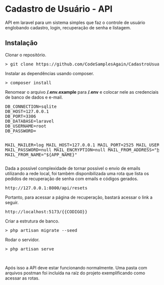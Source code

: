 <h1>Cadastro de Usuário - API</h1>
<p>API em laravel para um sistema simples que faz o controle de usuário englobando cadastro, login, recuperação de senha e listagem.</p>
<h2>Instalação</h2>
<p>Clonar o repositório.</p>
<pre>> git clone https://github.com/CodeSamplesAgain/CadastroUsuarioUI.git</pre>
<p>Instalar as dependências usando composer.</p>
<pre>> composer install</pre>
<p>Renomear o arquivo <b>/.env.example</b> para <b>/.env</b> e colocar nele as credenciais de banco de dados e e-mail.</p>
<pre>
DB_CONNECTION=sqlite
DB_HOST=127.0.0.1
DB_PORT=3306
DB_DATABASE=laravel
DB_USERNAME=root
DB_PASSWORD=

MAIL_MAILER=log
MAIL_HOST=127.0.0.1
MAIL_PORT=2525
MAIL_USERNAME=null
MAIL_PASSWORD=null
MAIL_ENCRYPTION=null
MAIL_FROM_ADDRESS="hello@example.com"
MAIL_FROM_NAME="${APP_NAME}"
</pre>
<p>Dada a possível complexidade de tornar possível o envio de emails utilizando a rede local, foi também disponibilizada uma rota que lista os pedidos de recuperação de senha com emails e códigos gerados.</p>
<pre>http://127.0.0.1:8000/api/resets</pre>
<p>Portanto, para acessar a página de recuperação, bastará acessar o link a seguir.</p>
<pre>http://localhost:5173/{{CODIGO}}</pre>
<p>Criar a estrutura de banco.</p>
<pre>> php artisan migrate --seed</pre>
<p>Rodar o servidor.</p>
<pre>> php artisan serve</pre>
<br/>
<p>Após isso a API deve estar funcionando normalmente. Uma pasta com arquivos postman foi incluída na raíz do projeto exemplificando como acessar as rotas.</p>
